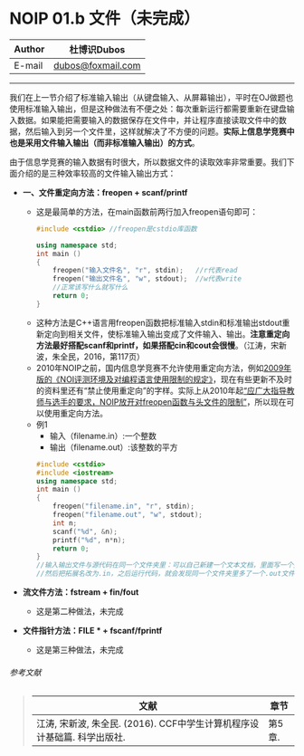 NOIP 01.b 文件（未完成）
======

|Author|杜博识Dubos|
|---|---
|E-mail|dubos@foxmail.com

------

我们在上一节介绍了标准输入输出（从键盘输入、从屏幕输出），平时在OJ做题也使用标准输入输出，但是这种做法有不便之处：每次重新运行都需要重新在键盘输入数据。如果能把需要输入的数据保存在文件中，并让程序直接读取文件中的数据，然后输入到另一个文件里，这样就解决了不方便的问题。**实际上信息学竞赛中也是采用文件输入输出（而非标准输入输出）的方式**。  

由于信息学竞赛的输入数据有时很大，所以数据文件的读取效率非常重要。我们下面介绍的是三种效率较高的文件输入输出方式：  

* **一、文件重定向方法：freopen + scanf/printf**
	* 这是最简单的方法，在main函数前两行加入freopen语句即可：
		```cpp
		#include <cstdio> //freopen是cstdio库函数

		using namespace std;
		int main ()
		{
			freopen("输入文件名", "r", stdin);	//r代表read
			freopen("输出文件名", "w", stdout);	//w代表write
			//正常该写什么就写什么
			return 0;
		}
		```  
	* 这种方法是C++语言用freopen函数把标准输入stdin和标准输出stdout重新定向到相关文件，使标准输入输出变成了文件输入、输出。**注意重定向方法最好搭配scanf和printf，如果搭配cin和cout会很慢**。（江涛，宋新波，朱全民，2016，第117页）
	* 2010年NOIP之前，国内信息学竞赛不允许使用重定向方法，例如[2009年版的《NOI评测环境及对编程语言使用限制的规定》](http://www.noi.cn/newsview.html?id=67&hash=2DA1FD&type=6)，现在有些更新不及时的资料里还有“禁止使用重定向”的字样。实际上从2010年起[“应广大指导教师与选手的要求，NOIP放开对freopen函数与<fstream>头文件的限制”](http://www.noi.cn/newsview.html?id=204&hash=2E8B9A&type=1)，所以现在可以使用重定向方法。  
	* 例1  
		* 输入（filename.in）:一个整数
		* 输出（filename.out）:该整数的平方   
		```cpp
		#include <cstdio>
		#include <iostream>
		using namespace std;
		int main ()
		{
			freopen("filename.in", "r", stdin);
			freopen("filename.out", "w", stdout);
			int n;
			scanf("%d", &n);
			printf("%d", n*n);
			return 0;
		}
		//输入输出文件与源代码在同一个文件夹里：可以自己新建一个文本文档，里面写一个整数，
		//然后把拓展名改为.in，之后运行代码，就会发现同一个文件夹里多了一个.out文件。  
		```

* **流文件方法：fstream + fin/fout**  
	* 这是第二种做法，未完成  
	
* **文件指针方法：FILE * + fscanf/fprintf**
	* 这是第三种做法，未完成

###### 参考文献  
> |文献|章节|  
> |---|---|
> |江涛, 宋新波, 朱全民. (2016). CCF中学生计算机程序设计基础篇. 科学出版社.|第5章.|  
